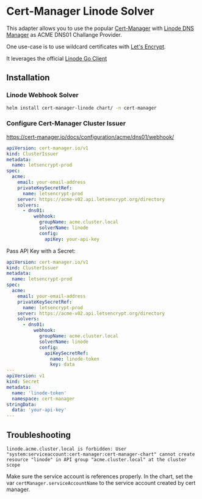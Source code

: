 
# Cert-Manager Linode Solver

This adapter allows you to use the popular [Cert-Manager](https://cert-manager.io/) with [Linode DNS Manager](https://www.linode.com/docs/guides/dns-manager/) as ACME DNS01 Challange Provider.

One use-case is to use wildcard certificates with [Let's Encrypt](https://letsencrypt.org/).

It leverages the official [Linode Go Client](https://github.com/linode/linodego)


## Installation

### Linode Webhook Solver

```bash
helm install cert-manager-linode chart/ -n cert-manager
```

### Configure Cert-Manager Cluster Issuer

https://cert-manager.io/docs/configuration/acme/dns01/webhook/

```yaml
apiVersion: cert-manager.io/v1
kind: ClusterIssuer
metadata:
  name: letsencrypt-prod
spec:
  acme:
    email: your-email-address
    privateKeySecretRef:
      name: letsencrypt-prod
    server: https://acme-v02.api.letsencrypt.org/directory
    solvers:
      - dns01:
          webhook:
            groupName: acme.cluster.local
            solverName: linode
            config:
              apiKey: your-api-key
```

Pass API Key with a Secret:

```yaml
apiVersion: cert-manager.io/v1
kind: ClusterIssuer
metadata:
  name: letsencrypt-prod
spec:
  acme:
    email: your-email-address
    privateKeySecretRef:
      name: letsencrypt-prod
    server: https://acme-v02.api.letsencrypt.org/directory
    solvers:
      - dns01:
          webhook:
            groupName: acme.cluster.local
            solverName: linode
            config:
              apiKeySecretRef:
                name: linode-token
                key: data
---
apiVersion: v1
kind: Secret
metadata:
  name: 'linode-token'
  namespace: cert-manager
stringData:
  data: 'your-api-key'
---
```

## Troubleshooting

```
linode.acme.cluster.local is forbidden: User "system:serviceaccount:cert-manager:cert-manager-chart" cannot create resource "linode" in API group "acme.cluster.local" at the cluster scope
```

Make sure the service account is references properly.
In the chart, set the var `certManager.serviceAccountName` to the service account created by cert manager.
